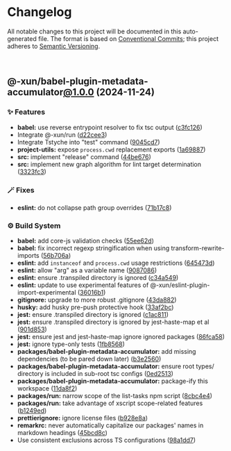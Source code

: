 # Changelog

All notable changes to this project will be documented in this auto-generated
file. The format is based on [Conventional Commits][1];
this project adheres to [Semantic Versioning][2].

<br />

## @-xun/babel-plugin-metadata-accumulator[@1.0.0][3] (2024-11-24)

### ✨ Features

- **babel:** use reverse entrypoint resolver to fix tsc output ([c3fc126][4])
- Integrate @-xun/run ([d22cee3][5])
- Integrate Tstyche into "test" command ([9045cd7][6])
- **project-utils:** expose `process.cwd` replacement exports ([1a69887][7])
- **src:** implement "release" command ([44be676][8])
- **src:** implement new graph algorithm for lint target determination ([3323fc3][9])

### 🪄 Fixes

- **eslint:** do not collapse path group overrides ([71b17c8][10])

### ⚙️ Build System

- **babel:** add core-js validation checks ([55ee62d][11])
- **babel:** fix incorrect regexp stringification when using transform-rewrite-imports ([56b706a][12])
- **eslint:** add `instanceof` and `process.cwd` usage restrictions ([645473d][13])
- **eslint:** allow "arg" as a variable name ([9087086][14])
- **eslint:** ensure .transpiled directory is ignored ([c34a549][15])
- **eslint:** update to use experimental features of @-xun/eslint-plugin-import-experimental ([36016b1][16])
- **gitignore:** upgrade to more robust .gitignore ([43da882][17])
- **husky:** add husky pre-push protective hook ([33af2bc][18])
- **jest:** ensure .transpiled directory is ignored ([c1ac811][19])
- **jest:** ensure .transpiled directory is ignored by jest-haste-map et al ([901d853][20])
- **jest:** ensure jest and jest-haste-map ignore ignored packages ([86fca58][21])
- **jest:** ignore type-only tests ([1fb8568][22])
- **packages/babel-plugin-metadata-accumulator:** add missing dependencies (to be pared down later) ([b3e2560][23])
- **packages/babel-plugin-metadata-accumulator:** ensure root types/ directory is included in sub-root tsc configs ([0ed2513][24])
- **packages/babel-plugin-metadata-accumulator:** package-ify this workspace ([11da8f2][25])
- **packages/run:** narrow scope of the list-tasks npm script ([8cbc4e4][26])
- **packages/run:** take advantage of xscript scope-related features ([b1249ed][27])
- **prettierignore:** ignore license files ([b928e8a][28])
- **remarkrc:** never automatically capitalize our packages' names in markdown headings ([45bcd8c][29])
- Use consistent exclusions across TS configurations ([98a1dd7][30])

[1]: https://conventionalcommits.org
[2]: https://semver.org
[3]: https://github.com/Xunnamius/babel-plugin-metadata-accumulator/compare/@-xun/babel-plugin-metadata-accumulator@0.0.0-init...@-xun/babel-plugin-metadata-accumulator@1.0.0
[4]: https://github.com/Xunnamius/babel-plugin-metadata-accumulator/commit/c3fc1264932eb8224289ef973366fc0cb5435f59
[5]: https://github.com/Xunnamius/babel-plugin-metadata-accumulator/commit/d22cee3b292da80ab45e4513bba3b2157fa72245
[6]: https://github.com/Xunnamius/babel-plugin-metadata-accumulator/commit/9045cd704121600e07d84839c3e23b407e184f6b
[7]: https://github.com/Xunnamius/babel-plugin-metadata-accumulator/commit/1a69887158a00db7133cf0a2eee85146ec6d1399
[8]: https://github.com/Xunnamius/babel-plugin-metadata-accumulator/commit/44be676ca04207bd17553941d367abda2325c0ee
[9]: https://github.com/Xunnamius/babel-plugin-metadata-accumulator/commit/3323fc3580b663f00518e7ca7bd9f52a7e50b80f
[10]: https://github.com/Xunnamius/babel-plugin-metadata-accumulator/commit/71b17c8574fe55da23831cd1be11457e7cb4bdb5
[11]: https://github.com/Xunnamius/babel-plugin-metadata-accumulator/commit/55ee62d4a379fc1aae845c6847adc0a9c8a8db6f
[12]: https://github.com/Xunnamius/babel-plugin-metadata-accumulator/commit/56b706a90fbab254ee74509f45cf632157a0cfdc
[13]: https://github.com/Xunnamius/babel-plugin-metadata-accumulator/commit/645473d084f3d4033afe39d72802b0a2a89e112d
[14]: https://github.com/Xunnamius/babel-plugin-metadata-accumulator/commit/9087086d6944cb6a847f325142753a63be2ca30c
[15]: https://github.com/Xunnamius/babel-plugin-metadata-accumulator/commit/c34a5499cb58878fdaa42e83063e1c36a0582e06
[16]: https://github.com/Xunnamius/babel-plugin-metadata-accumulator/commit/36016b10da47bb5799d3e558831a96eda878c10e
[17]: https://github.com/Xunnamius/babel-plugin-metadata-accumulator/commit/43da8828df733ab8fd835d1a40c2a2c0c98fdd9b
[18]: https://github.com/Xunnamius/babel-plugin-metadata-accumulator/commit/33af2bc79370b38bc94633617180bcd283b5a0bf
[19]: https://github.com/Xunnamius/babel-plugin-metadata-accumulator/commit/c1ac811d2d7500a4b665d4d1531b5d51a9da2c19
[20]: https://github.com/Xunnamius/babel-plugin-metadata-accumulator/commit/901d85357b06b854b6c37a34ac2b37948376660c
[21]: https://github.com/Xunnamius/babel-plugin-metadata-accumulator/commit/86fca5843564773f9e0ec53c454c72109befbec6
[22]: https://github.com/Xunnamius/babel-plugin-metadata-accumulator/commit/1fb8568e874687f25f13bcd31db7e94a8eb43282
[23]: https://github.com/Xunnamius/babel-plugin-metadata-accumulator/commit/b3e256005e6c4e658993e9edbfb1013e633e09a9
[24]: https://github.com/Xunnamius/babel-plugin-metadata-accumulator/commit/0ed2513071351aa815018080c9a6d477141905d6
[25]: https://github.com/Xunnamius/babel-plugin-metadata-accumulator/commit/11da8f2253218e0303be5a2ae11eee7ae958f0b5
[26]: https://github.com/Xunnamius/babel-plugin-metadata-accumulator/commit/8cbc4e40c61d48b61ab4ee2c34f679f6cd2ed0ab
[27]: https://github.com/Xunnamius/babel-plugin-metadata-accumulator/commit/b1249edd6124c7f86bc60288861d61854e30ff3d
[28]: https://github.com/Xunnamius/babel-plugin-metadata-accumulator/commit/b928e8a92064bcc4a0ef17b45eb6af40654208f2
[29]: https://github.com/Xunnamius/babel-plugin-metadata-accumulator/commit/45bcd8c56f38ccbc330b4088c6f8a5812714611a
[30]: https://github.com/Xunnamius/babel-plugin-metadata-accumulator/commit/98a1dd7eacac964a7fbab47ded92c33173383f11
